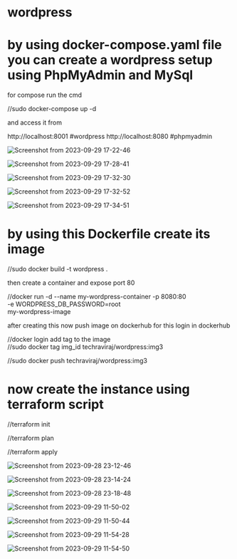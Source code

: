 # wordpress

<h1>by using docker-compose.yaml file you can create a wordpress setup using PhpMyAdmin and MySql </h1>

for compose run the cmd

//sudo docker-compose up -d 

and access it from 

http://localhost:8001  #wordpress
http://localhost:8080 #phpmyadmin


![Screenshot from 2023-09-29 17-22-46](https://github.com/ravi11112/wordpress/assets/105406469/6a54119f-7e45-4bdc-91b0-b82a0dd2eafb)



![Screenshot from 2023-09-29 17-28-41](https://github.com/ravi11112/wordpress/assets/105406469/a637a861-2020-4c40-845d-55950c1b5e17)





![Screenshot from 2023-09-29 17-32-30](https://github.com/ravi11112/wordpress/assets/105406469/9df5e160-655b-4e3b-891b-6877aa38ffd2)



![Screenshot from 2023-09-29 17-32-52](https://github.com/ravi11112/wordpress/assets/105406469/0cdc370f-fad0-4b30-8930-098cc10852c3)



![Screenshot from 2023-09-29 17-34-51](https://github.com/ravi11112/wordpress/assets/105406469/97e53558-8ca9-4370-8b1f-4c40100229df)






<h1>by using this Dockerfile create its image </h1>

//sudo docker build -t wordpress .


then create a container and expose port 80 

//docker run -d --name my-wordpress-container -p 8080:80 \
  -e WORDPRESS_DB_PASSWORD=root \
  my-wordpress-image


after creating this now push image on dockerhub 
for this login in dockerhub

//docker login
  add tag to the image  
//sudo docker tag img_id techraviraj/wordpress:img3

//sudo docker push techraviraj/wordpress:img3






<h1>now create the instance using terraform script</h1>

//terraform init

//terraform plan

//terraform apply




![Screenshot from 2023-09-28 23-12-46](https://github.com/ravi11112/wordpress/assets/105406469/8673bb7e-d6d2-462f-9813-ff3f1cadbbf3)





![Screenshot from 2023-09-28 23-14-24](https://github.com/ravi11112/wordpress/assets/105406469/95ade870-41a5-4daf-b131-57373120aaf5)






![Screenshot from 2023-09-28 23-18-48](https://github.com/ravi11112/wordpress/assets/105406469/6b945de8-d862-4268-bbc7-8ab818f7276e)





![Screenshot from 2023-09-29 11-50-02](https://github.com/ravi11112/wordpress/assets/105406469/7b3404d4-e077-4354-9a78-976c515192de)





![Screenshot from 2023-09-29 11-50-44](https://github.com/ravi11112/wordpress/assets/105406469/8f343dbd-57be-4c67-9a19-bce2f143e4d1)






![Screenshot from 2023-09-29 11-54-28](https://github.com/ravi11112/wordpress/assets/105406469/737af3af-3e99-490c-9cbb-8afd22638c38)





![Screenshot from 2023-09-29 11-54-50](https://github.com/ravi11112/wordpress/assets/105406469/87ff9f84-1cb8-4cc2-869a-fdc987e45c8f)

